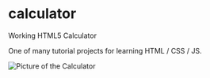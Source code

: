 # calculator
Working HTML5 Calculator

One of many tutorial projects for learning HTML / CSS / JS. 

![Picture of the Calculator](https://imgur.com/UnDBzIT.png "Calculator Example")
